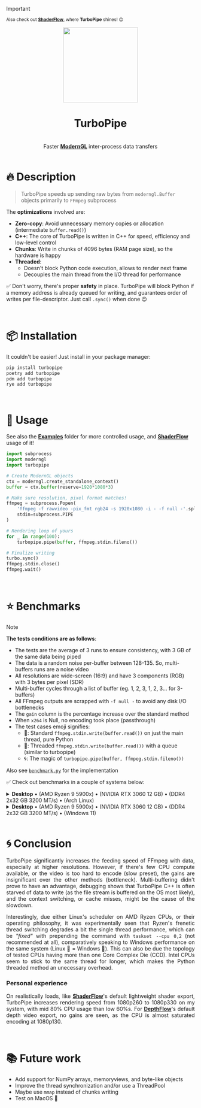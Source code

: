 > [!IMPORTANT]
> <sub>Also check out [**ShaderFlow**](https://github.com/BrokenSource/ShaderFlow), where **TurboPipe** shines! 😉</sub>

<div align="center">
  <a href="https://brokensrc.dev/"><img src="https://raw.githubusercontent.com/BrokenSource/TurboPipe/main/turbopipe/resources/images/turbopipe.png" width="200"></a>
  <h1>TurboPipe</h1>
  <br>
  Faster <a href="https://github.com/moderngl/moderngl"><b>ModernGL</b></a> inter-process data transfers
</div>

<br>

# 🔥 Description

> TurboPipe speeds up sending raw bytes from `moderngl.Buffer` objects primarily to `FFmpeg` subprocess

The **optimizations** involved are:

- **Zero-copy**: Avoid unnecessary memory copies or allocation (intermediate `buffer.read()`)
- **C++**: The core of TurboPipe is written in C++ for speed, efficiency and low-level control
- **Chunks**: Write in chunks of 4096 bytes (RAM page size), so the hardware is happy
- **Threaded**:
    - Doesn't block Python code execution, allows to render next frame
    - Decouples the main thread from the I/O thread for performance

✅ Don't worry, there's proper **safety** in place. TurboPipe will block Python if a memory address is already queued for writing, and guarantees order of writes per file-descriptor. Just call `.sync()` when done 😉

<br>

# 📦 Installation

It couldn't be easier! Just install in your package manager:

```bash
pip install turbopipe
poetry add turbopipe
pdm add turbopipe
rye add turbopipe
```

<br>

# 🚀 Usage

See also the [**Examples**](https://github.com/BrokenSource/TurboPipe/tree/main/examples) folder for more controlled usage, and [**ShaderFlow**](https://github.com/BrokenSource/ShaderFlow/blob/main/ShaderFlow/Scene.py) usage of it!

```python
import subprocess
import moderngl
import turbopipe

# Create ModernGL objects
ctx = moderngl.create_standalone_context()
buffer = ctx.buffer(reserve=1920*1080*3)

# Make sure resolution, pixel format matches!
ffmpeg = subprocess.Popen(
    'ffmpeg -f rawvideo -pix_fmt rgb24 -s 1920x1080 -i - -f null -'.split(),
    stdin=subprocess.PIPE
)

# Rendering loop of yours
for _ in range(100):
    turbopipe.pipe(buffer, ffmpeg.stdin.fileno())

# Finalize writing
turbo.sync()
ffmpeg.stdin.close()
ffmpeg.wait()
```

<br>

# ⭐️ Benchmarks

> [!NOTE]
> **The tests conditions are as follows**:
> - The tests are the average of 3 runs to ensure consistency, with 3 GB of the same data being piped
> - The data is a random noise per-buffer between 128-135. So, multi-buffers runs are a noise video
> - All resolutions are wide-screen (16:9) and have 3 components (RGB) with 3 bytes per pixel (SDR)
> - Multi-buffer cycles through a list of buffer (eg. 1, 2, 3, 1, 2, 3... for 3-buffers)
> - All FFmpeg outputs are scrapped with `-f null -` to avoid any disk I/O bottlenecks
> - The `gain` column is the percentage increase over the standard method
> - When `x264` is Null, no encoding took place (passthrough)
> - The test cases emoji signifies:
>     - 🐢: Standard `ffmpeg.stdin.write(buffer.read())` on just the main thread, pure Python
>     - 🚀: Threaded `ffmpeg.stdin.write(buffer.read())` with a queue (similar to turbopipe)
>     - 🌀: The magic of `turbopipe.pipe(buffer, ffmpeg.stdin.fileno())`
>
> Also see [`benchmark.py`](https://github.com/BrokenSource/TurboPipe/blob/main/examples/benchmark.py) for the implementation

✅ Check out benchmarks in a couple of systems below:

<details>
    <summary><b>Desktop</b> • (AMD Ryzen 9 5900x) • (NVIDIA RTX 3060 12 GB) • (DDR4 2x32 GB 3200 MT/s) • (Arch Linux)</summary>
    <br>

| 720p | x264      |   Buffers | Framerate | Bandwidth   | Gain     |
|:----:|:----------|:---------:|----------:|------------:|---------:|
| 🐢   | Null      |         1 |   882 fps | 2.44 GB/s   |          |
| 🚀   | Null      |         1 |   793 fps | 2.19 GB/s   | -10.04%  |
| 🌀   | Null      |         1 |  1911 fps | 5.28 GB/s   | 116.70%  |
| 🐢   | Null      |         4 |   818 fps | 2.26 GB/s   |          |
| 🚀   | Null      |         4 |   684 fps | 1.89 GB/s   | -16.35%  |
| 🌀   | Null      |         4 |  1494 fps | 4.13 GB/s   | 82.73%   |
| 🐢   | ultrafast |         4 |   664 fps | 1.84 GB/s   |          |
| 🚀   | ultrafast |         4 |   635 fps | 1.76 GB/s   | -4.33%   |
| 🌀   | ultrafast |         4 |   869 fps | 2.40 GB/s   | 31.00%   |
| 🐢   | slow      |         4 |   204 fps | 0.57 GB/s   |          |
| 🚀   | slow      |         4 |   205 fps | 0.57 GB/s   | 0.58%    |
| 🌀   | slow      |         4 |   208 fps | 0.58 GB/s   | 2.22%    |

| 1080p | x264      |   Buffers | Framerate | Bandwidth   | Gain    |
|:-----:|:----------|:---------:|----------:|------------:|--------:|
| 🐢    | Null      |         1 |   385 fps | 2.40 GB/s   |         |
| 🚀    | Null      |         1 |   369 fps | 2.30 GB/s   | -3.91%  |
| 🌀    | Null      |         1 |   641 fps | 3.99 GB/s   | 66.54%  |
| 🐢    | Null      |         4 |   387 fps | 2.41 GB/s   |         |
| 🚀    | Null      |         4 |   359 fps | 2.23 GB/s   | -7.21%  |
| 🌀    | Null      |         4 |   632 fps | 3.93 GB/s   | 63.40%  |
| 🐢    | ultrafast |         4 |   272 fps | 1.70 GB/s   |         |
| 🚀    | ultrafast |         4 |   266 fps | 1.66 GB/s   | -2.14%  |
| 🌀    | ultrafast |         4 |   405 fps | 2.53 GB/s   | 49.24%  |
| 🐢    | slow      |         4 |   117 fps | 0.73 GB/s   |         |
| 🚀    | slow      |         4 |   122 fps | 0.76 GB/s   | 4.43%   |
| 🌀    | slow      |         4 |   124 fps | 0.77 GB/s   | 6.48%   |

| 1440p | x264      |   Buffers | Framerate | Bandwidth   | Gain    |
|:-----:|:----------|:---------:|----------:|------------:|--------:|
| 🐢    | Null      |         1 |   204 fps | 2.26 GB/s   |         |
| 🚀    | Null      |         1 |   241 fps | 2.67 GB/s   | 18.49%  |
| 🌀    | Null      |         1 |   297 fps | 3.29 GB/s   | 45.67%  |
| 🐢    | Null      |         4 |   230 fps | 2.54 GB/s   |         |
| 🚀    | Null      |         4 |   235 fps | 2.61 GB/s   | 2.52%   |
| 🌀    | Null      |         4 |   411 fps | 4.55 GB/s   | 78.97%  |
| 🐢    | ultrafast |         4 |   146 fps | 1.62 GB/s   |         |
| 🚀    | ultrafast |         4 |   153 fps | 1.70 GB/s   | 5.21%   |
| 🌀    | ultrafast |         4 |   216 fps | 2.39 GB/s   | 47.96%  |
| 🐢    | slow      |         4 |    73 fps | 0.82 GB/s   |         |
| 🚀    | slow      |         4 |    78 fps | 0.86 GB/s   | 7.06%   |
| 🌀    | slow      |         4 |    79 fps | 0.88 GB/s   | 9.27%   |

| 2160p | x264      |   Buffers | Framerate | Bandwidth   | Gain     |
|:-----:|:----------|:---------:|----------:|------------:|---------:|
| 🐢    | Null      |         1 |    81 fps | 2.03 GB/s   |          |
| 🚀    | Null      |         1 |   107 fps | 2.67 GB/s   | 32.26%   |
| 🌀    | Null      |         1 |   213 fps | 5.31 GB/s   | 163.47%  |
| 🐢    | Null      |         4 |    87 fps | 2.18 GB/s   |          |
| 🚀    | Null      |         4 |   109 fps | 2.72 GB/s   | 25.43%   |
| 🌀    | Null      |         4 |   212 fps | 5.28 GB/s   | 143.72%  |
| 🐢    | ultrafast |         4 |    59 fps | 1.48 GB/s   |          |
| 🚀    | ultrafast |         4 |    67 fps | 1.68 GB/s   | 14.46%   |
| 🌀    | ultrafast |         4 |    95 fps | 2.39 GB/s   | 62.66%   |
| 🐢    | slow      |         4 |    37 fps | 0.94 GB/s   |          |
| 🚀    | slow      |         4 |    43 fps | 1.07 GB/s   | 16.22%   |
| 🌀    | slow      |         4 |    44 fps | 1.11 GB/s   | 20.65%   |

</details>

<details>
    <summary><b>Desktop</b> • (AMD Ryzen 9 5900x) • (NVIDIA RTX 3060 12 GB) • (DDR4 2x32 GB 3200 MT/s) • (Windows 11)</summary>
    <br>
</details>

<br>

<div align="justify">

# 🌀 Conclusion

TurboPipe significantly increases the feeding speed of FFmpeg with data, especially at higher resolutions. However, if there's few CPU compute available, or the video is too hard to encode (slow preset), the gains are insignificant over the other methods (bottleneck). Multi-buffering didn't prove to have an advantage, debugging shows that TurboPipe C++ is often starved of data to write (as the file stream is buffered on the OS most likely), and the context switching, or cache misses, might be the cause of the slowdown.

Interestingly, due either Linux's scheduler on AMD Ryzen CPUs, or their operating philosophy, it was experimentally seen that Ryzen's frenetic thread switching degrades a bit the single thread performance, which can be _"fixed"_ with prepending the command with `taskset --cpu 0,2` (not recommended at all), comparatively speaking to Windows performance on the same system (Linux 🚀 = Windows 🐢). This can also be due the topology of tested CPUs having more than one Core Complex Die (CCD). Intel CPUs seem to stick to the same thread for longer, which makes the Python threaded method an unecessary overhead.

### Personal experience

On realistically loads, like [**ShaderFlow**](https://github.com/BrokenSource/ShaderFlow)'s default lightweight shader export, TurboPipe increases rendering speed from 1080p260 to 1080p330 on my system, with mid 80% CPU usage than low 60%s. For [**DepthFlow**](https://github.com/BrokenSource/ShaderFlow)'s default depth video export, no gains are seen, as the CPU is almost saturated encoding at 1080p130.

</div>

<br>

# 📚 Future work

- Add support for NumPy arrays, memoryviews, and byte-like objects
- Improve the thread synchronization and/or use a ThreadPool
- Maybe use `mmap` instead of chunks writing
- Test on MacOS 🙈
